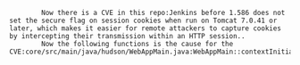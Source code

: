 
            Now there is a CVE in this repo:Jenkins before 1.586 does not set the secure flag on session cookies when run on Tomcat 7.0.41 or later, which makes it easier for remote attackers to capture cookies by intercepting their transmission within an HTTP session..
            Now the following functions is the cause for the CVE:core/src/main/java/hudson/WebAppMain.java:WebAppMain::contextInitialized();core/src/main/java/hudson/WebAppMain.java:WebAppMain::markCookieAsHttpOnly();core/src/main/java/jenkins/model/JenkinsLocationConfiguration.java:JenkinsLocationConfiguration::updateSecureSessionFlag();core/src/main/java/jenkins/model/JenkinsLocationConfiguration.java:JenkinsLocationConfiguration::updateSecureSessionFlag();
            